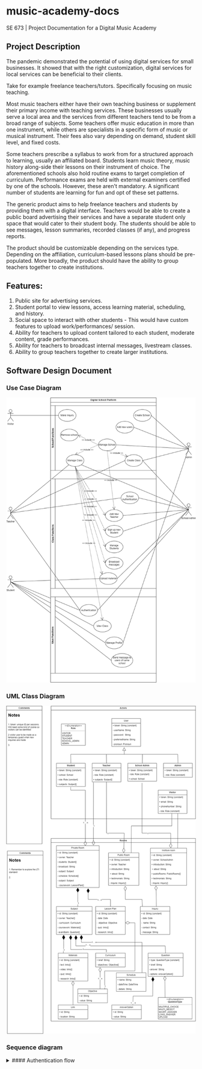 # music-academy-docs
SE 673 | Project Documentation for a Digital Music Academy 

## Project Description
 
The pandemic demonstrated the potential of using digital services for small businesses. It showed that with the right customization, digital services for local services can be beneficial to their clients. 
 
Take for example freelance teachers/tutors. Specifically focusing on music teaching. 
 
Most music teachers either have their own teaching business or supplement their primary income with teaching services. These businesses usually serve a local area and the services from different teachers tend to be from a broad range of subjects. Some teachers offer music education in more than one instrument, while others are specialists in a specific form of music or musical instrument. Their fees also vary depending on demand, student skill level, and fixed costs. 
 
Some teachers prescribe a syllabus to work from for a structured approach to learning, usually an affiliated board. Students learn music theory, music history along-side their lessons on their instrument of choice. The aforementioned schools also hold routine exams to target completion of curriculum. Performance exams are held with external examiners certified by one of the schools. However, these aren't mandatory. A significant number of students are learning for fun and opt of these set patterns. 
 
The generic product aims to help freelance teachers and students by providing them with a digital interface. Teachers would be able to create a public board advertising their services and have a separate student only space that would cater to their student body. The students should be able to see messages, lesson summaries, recorded classes (if any), and progress reports. 
 
The product should be customizable depending on the services type. Depending on the affiliation, curriculum-based lessons plans should be pre-populated. More broadly, the product should have the ability to group teachers together to create institutions.
 
## Features:

1.	Public site for advertising services.
2.	Student portal to view lessons, access learning material, scheduling, and history.
3.	Social space to interact with other students - This would have custom features to upload work/performances/ session.
4.	Ability for teachers to upload content tailored to each student, moderate content, grade performances.
5.	Ability for teachers to broadcast internal messages, livestream classes.
6.	Ability to group teachers together to create larger institutions.


## Software Design Document

### Use Case Diagram
![Use Case](./docs/assets/use-case.png)

### UML Class Diagram
![UML Class](./docs/assets/uml-classes.png)

### Sequence diagram

<details>
  <summary> #### Authentication flow </summary>
 ![UML Class](./docs/assets/uml-classes.png)
</details>

